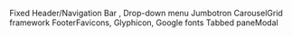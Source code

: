 Fixed Header/Navigation Bar , 
Drop-down menu
Jumbotron
CarouselGrid 
framework
FooterFavicons, 
Glyphicon, 
Google fonts
Tabbed paneModal
